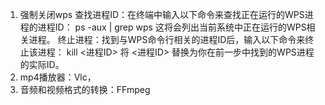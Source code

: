 1. 强制关闭wps
   查找进程ID：在终端中输入以下命令来查找正在运行的WPS进程的进程ID：
   ps -aux | grep wps
   这将会列出当前系统中正在运行的WPS相关进程。
   终止进程：找到与WPS命令行相关的进程ID后，输入以下命令来终止该进程：
   kill <进程ID>
   将 <进程ID> 替换为你在前一步中找到的WPS进程的实际ID。
2. mp4播放器：Vlc，
3. 音频和视频格式的转换：FFmpeg
